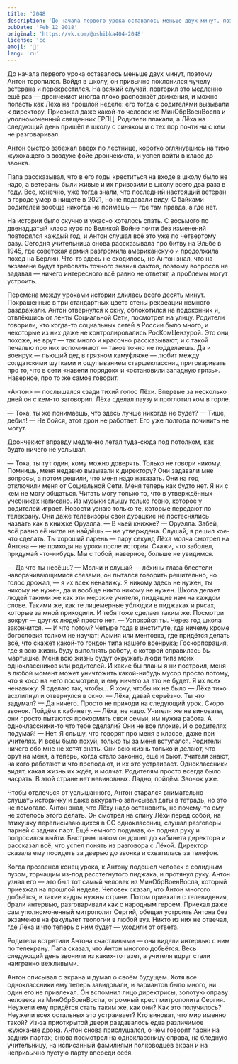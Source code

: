 ```yaml
---
title: '2048'
description: 'До начала первого урока оставалось меньше двух минут, поэтому Антон торопился. Войдя в школу, он привычно поклонился чучелу ветерана и перекрестился.'
pubDate: 'Feb 12 2018'
original: 'https://vk.com/@oshibka404-2048'
license: 'cc'
emoji: '🚨'
lang: 'ru'
---
```


До начала первого урока оставалось меньше двух минут, поэтому Антон торопился. Войдя в школу, он привычно поклонился чучелу ветерана и перекрестился. На всякий случай, повторил это медленно ещё раз — дрончекист иногда плохо распознаёт движения, и можно попасть как Лёха на прошлой неделе: его тогда с родителями вызывали к директору. Приезжал даже какой-то человек из МинОбрВоенВоспа и уполномоченный священник ЕРПЦ. Родители плакали, а Лёха на следующий день пришёл в школу с синяком и с тех пор почти ни с кем не разговаривал.

Антон быстро взбежал вверх по лестнице, коротко оглянувшись на тихо жужжащего в воздухе фойе дрончекиста, и успел войти в класс до звонка.

Папа рассказывал, что в его годы креститься на входе в школу было не надо, а ветераны были живые и их привозили в школу всего два раза в году. Все, конечно, уже тогда знали, что последний настоящий ветеран в городе умер в нищете в 2021, но не подавали виду. С байками родителей вообще никогда не поймёшь — где там правда, а где нет.

На истории было скучно и ужасно хотелось спать. С восьмого по двенадцатый класс курс по Великой Войне почти без изменений повторялся каждый год, и Антон слушал всё это уже по четвертому разу. Сегодня учительница снова рассказывала про битву на Эльбе в 1945, где советская армия разгромила американскую и продолжила поход на Берлин. Что-то здесь не сходилось, но Антон знал, что на экзамене будут требовать точного знания фактов, поэтому вопросов не задавал — ничего интересного всё равно не ответят, а проблемы могут устроить.

Перемена между уроками истории длилась всего десять минут. Покрашенные в три стандартных цвета стены рекреации немного раздражали. Антон отвернулся к окну, облокотился на подоконник и, отвлёкшись от ленты Социальной Сети, посмотрел на улицу. Родители говорили, что когда-то социальных сетей в России было много, и некоторые из них даже не контролировались РосКомЦензурой. Это они, похоже, не врут — так много и красочно рассказывают, и с такой печалью про них вспоминают — такое точно не подделаешь. Да и военрук — пьющий дед в грязном камуфляже — любит между солдатскими шутками и ощупыванием старшеклассниц приговаривать про то, что в сети «навели порядок» и «остановили западную грязь». Наверное, про то же самое говорит.

«Антон» — послышался сзади тихий голос Лёхи. Впервые за несколько дней он с кем-то заговорил. Лёха сделал паузу и проглотил ком в горле.

— Тоха, ты же понимаешь, что здесь лучше никогда не будет?
— Тише, дебил!
— Не бойся, этот дрон не работает. Его уже полгода починить не могут.

Дрончекист вправду медленно летал туда-сюда под потолком, как будто ничего не услышал.

— Тоха, ты тут один, кому можно доверять. Только не говори никому. Помнишь, меня недавно вызывали к директору? Они задавали мне вопросы, а потом решили, что меня надо наказать. Они на год отключили меня от Социальной Сети. Меня теперь как будто нет. Я ни с кем не могу общаться. Читать могу только то, что в утверждённых учебниках написано. Из музыки слышу только говно, которое у родителей играет. Новости узнаю только те, которые передают по телекрану. Они даже телевизоры свои дурацкие не постеснялись назвать как в книжке Оруэлла.
— В чьей книжке?
— Оруэлла. Забей, всё равно её нигде не найдёшь — не утверждена. Слушай, я решил кое-что сделать. Ты хороший парень — пару секунд Лёха молча смотрел на Антона — не приходи на уроки после истории. Скажи, что заболел, придумай что-нибудь. Мы с тобой, наверное, больше не увидимся.

— Да что ты несёшь?
— Молчи и слушай — лёхины глаза блестели наворачивающимися слезами, он пытался говорить решительно, но голос дрожал, — я их всех ненавижу. Я никому здесь не нужен, ты никому не нужен, да и вообще никто никому не нужен. Школа делает людей такими же как эти мерзкие учителя, пиздящие нам на каждом слове. Такими же, как те лицемерные ублюдки в пиджаках и рясах, которые за мной приходили. И тебя тоже сделает таким же. Посмотри вокруг — других людей просто нет.
— Успокойся ты. Через год школа закончится.
— И что потом? Четыре года в институте, где ничему кроме богословия толком не научат; Армия или ментовка, где придётся делать всё, что скажет какой-то гондон типа нашего военрука; Госкорпорация, где я всю жизнь буду выполнять работу, с которой справилась бы мартышка. Меня всю жизнь будут окружать люди типа моих одноклассников или родителей. И какие бы планы я ни построил, меня в любой момент может уничтожить какой-нибудь мусор просто потому, что я косо на него посмотрел, и ему ничего за это не будет. Я их всех ненавижу. Я сделаю так, чтобы… Я хочу, чтобы их не было — Лёха тихо всхлипнул и отвернулся в окно.
— Лёха, давай серьёзно. Ты что задумал?
— Да ничего. Просто не приходи на следующий урок. Скоро звонок. Пойдём к кабинету.
— Лёха, не надо. Учителя же не виноваты, они просто пытаются прокормить свои семьи, им нужна работа. А одноклассники-то что тебе сделали? Они не все плохие. И о родителях подумай!
— Нет. Я слышу, что говорят про меня в классе, даже при учителях. И всем было похуй, только ты за меня вступался. Родители ничего обо мне не хотят знать. Они всю жизнь только и делают, что орут на меня, а теперь, когда стало законно, ещё и бьют. Учителя знают, на кого работают и что преподают, и их это устраивает. Одноклассники видят, какая жизнь их ждёт, и молчат. Родителям просто всегда было насрать. В этой стране нет невиновных. Ладно, пойдём. Звонок уже.

Чтобы отвлечься от услышанного, Антон старался внимательно слушать историчку и даже аккуратно записывал даты в тетрадь, но это не помогало. Антон знал, что Лёху надо остановить, но почему-то ему не хотелось этого делать. Он смотрел на спину Лёхи перед собой, на втихушку переписывающихся в СС одноклассниц, слушал разговоры парней с задних парт. Ещё немного подумав, он поднял руку и попросился выйти. Быстрым шагом он дошел до кабинета директора и рассказал всё, что успел понять из разговора с Лёхой. Директор сказала ему посидеть за дверью до звонка и схватилась за телефон.

Когда прозвенел конец урока, к Антону подошел человек с солидным пузом, торчащим из-под расстегнутого пиджака, и протянул руку. Антон узнал его — это был тот самый человек из МинОбрВоенВоспа, который приезжал на прошлой неделе. Человек сказал, что Антон многого добьётся, и такие кадры нужны стране. Потом приехали с телевидения, брали интервью, разговаривали как с народным героем. Приехал даже сам уполномоченный митрополит Сергий, обещал устроить Антона без экзаменов на факультет теологии в любой вуз. Никто из них не отвечал, где Лёха и что теперь с ним будет — уходили от ответа.

Родители встретили Антона счастливыми — они видели интервью с ним по телекрану. Папа сказал, что Антон многого добьётся. Весь следующий день звонили из каких-то газет, а учителя вдруг стали наигранно вежливыми.

Антон списывал с экрана и думал о своём будущем. Хотя все одноклассники ему теперь завидовали, и вариантов было много, ни один его не привлекал. Он вспомнил лицо директрисы, золотую оправу человека из МинОбрВоенВоспа, огромный крест митрополита Сергия. Неужели ему придётся стать таким же, как они? Как это получилось? Неужели всех остальных это устраивает? Кто виноват, что мир именно такой? Из-за приоткрытой двери раздавалось едва различимое жужжание дрона. Антон снова прислушался, о чём говорят парни на задних партах; снова посмотрел на одноклассницу справа, на бледную учительницу, на исписанный фамилиями полководцев экран и на непривычно пустую парту впереди себя.
